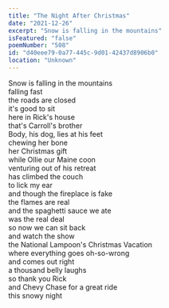 ```yaml
---
title: "The Night After Christmas"
date: "2021-12-26"
excerpt: "Snow is falling in the mountains"
isFeatured: "false"
poemNumber: "508"
id: "d40eee79-0a77-445c-9d01-42437d8906b0"
location: "Unknown"
---
```


Snow is falling in the mountains  
falling fast  
the roads are closed  
it's good to sit  
here in Rick's house  
that's Carroll's brother  
Body, his dog, lies at his feet  
chewing her bone  
her Christmas gift  
while Ollie our Maine coon  
venturing out of his retreat  
has climbed the couch  
to lick my ear  
and though the fireplace is fake  
the flames are real  
and the spaghetti sauce we ate  
was the real deal  
so now we can sit back  
and watch the show  
the National Lampoon's Christmas Vacation  
where everything goes oh-so-wrong  
and comes out right  
a thousand belly laughs  
so thank you Rick  
and Chevy Chase for a great ride  
this snowy night
